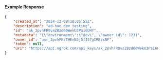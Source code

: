 <!-- Code generated for API Clients. DO NOT EDIT. -->

#### Example Response

```json
{
	"created_at": "2024-12-08T10:05:52Z",
	"description": "ad-hoc dev testing",
	"id": "ak_2pvhFR0vaZBzd60WekU3Pai6UHY",
	"metadata": "{\"environment\":\"dev\", \"owner_id\": 123}",
	"owner_id": "usr_2pvhFKrTHEnN5j5fIS7gIREzxNF",
	"token": null,
	"uri": "https://api.ngrok.com/api_keys/ak_2pvhFR0vaZBzd60WekU3Pai6UHY"
}
```
